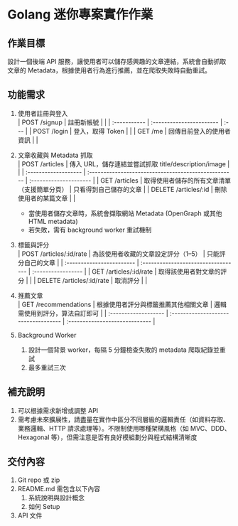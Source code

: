 # Golang 迷你專案實作作業   
## 作業目標   
設計一個後端 API 服務，讓使用者可以儲存感興趣的文章連結，系統會自動抓取文章的 Metadata，根據使用者行為進行推薦，並在爬取失敗時自動重試。   
   
## 功能需求   
1. 使用者註冊與登入   
    | POST /signup | 註冊新帳號               |      |
    | :----------- | :----------------------- | :--- |
    | POST /login  | 登入，取得 Token         |      |
    | GET /me      | 回傳目前登入的使用者資訊 |      |

2. 文章收藏與 Metadata 抓取   
    | POST /articles       | 傳入 URL，儲存連結並嘗試抓取 title/description/image |                        |
    | :------------------- | :--------------------------------------------------- | :--------------------- |
    | GET /articles        | 取得使用者儲存的所有文章清單（支援簡單分頁）         | 只看得到自己儲存的文章 |
    | DELETE /articles/:id | 刪除使用者的某篇文章                                 |                        |

    - 當使用者儲存文章時，系統會擷取網站 Metadata (OpenGraph 或其他 HTML metadata)   
    - 若失敗，需有 background worker 重試機制   
3. 標籤與評分   
    | POST /articles/:id/rate   | 為該使用者收藏的文章設定評分（1–5） | 只能評分自己的文章 |
    | :------------------------ | :---------------------------------- | :----------------- |
    | GET /articles/:id/rate    | 取得該使用者對文章的評分            |                    |
    | DELETE /articles/:id/rate | 取消評分                            |                    |

4. 推薦文章   
    | GET /recommendations | 根據使用者評分與標籤推薦其他相關文章 | 邏輯需使用到評分，算法自訂即可 |
    | :------------------- | :----------------------------------- | :----------------------------- |

5. Background Worker   
    1. 設計一個背景 worker，每隔 5 分鐘檢查失敗的 metadata 爬取紀錄並重試   
    2. 最多重試三次   
   
   
## 補充說明   
1. 可以根據需求新增或調整 API   
2. 需考慮未來擴展性，請盡量在實作中區分不同層級的邏輯責任（如資料存取、業務邏輯、HTTP 請求處理等）。不限制使用哪種架構風格（如 MVC、DDD、Hexagonal 等），但需注意是否有良好模組劃分與程式結構清晰度   
   
   
## 交付內容   
1. Git repo 或 zip   
2. README.md 需包含以下內容   
    1. 系統說明與設計概念   
    2. 如何 Setup   
3. API 文件   
   
   
